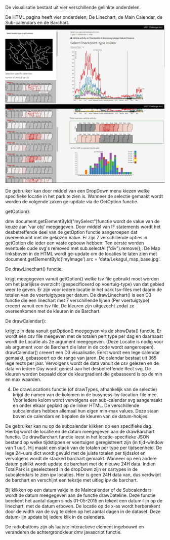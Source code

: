 De visualisatie bestaat uit vier verschillende gelinkte onderdelen.

De HTML pagina heeft vier onderdelen; De Linechart, de Main Calendar, de Sub-calendars en de Barchart.
![screenshot1](https://github.com/Pvtwuyver/vast2017/blob/master/doc/screenshot1.jpg)
![screenshot2](https://github.com/Pvtwuyver/vast2017/blob/master/doc/screenshot2.jpg)

De gebruiker kan door middel van een DropDown menu kiezen welke specifieke locatie in het park te zien is. Wanneer de selectie gemaakt wordt worden de volgende zaken ge-update via de GetOption functie.

getOption(): 

dmv document.getElementById("mySelect")functie wordt de value van de keuze aan 'var obj' meegegeven. Door middel van IF statements wordt het desbetreffende deel van de getOption functie aangeroepen dat overeenkomt met de gekozen Value.
Er zijn 7 verschillende opties in getOption die ieder een vaste opbouw hebben:
Ten eerste worden eventuele oude svg's removed met sub.selectAll("div").remove();.
De Map linksboven in de HTML wordt ge-update om de locaties te laten zien met document.getElementById('myImage').src = 'data/Lekagul_map_base.jpg'.

De drawLinechart() functie:

krijgt meegegeven vanuit getOption() welke tsv file gebruikt moet worden om het jaarlijkse overzicht (gespecificeerd op voertuig-type) van dat gebied weer te geven. Er zijn voor iedere locatie in het park tsv-files met daarin de totalen van de voertuigtypes per datum.
De drawLinechart() is een D3 functie die een linechart met 7 verschillende lijnen (Per voertuigtype) creeert vanuit een tsv file. De kleuren zijn uitgezocht zodat ze overeenkomen met de kleuren in de Barchart.

De drawCalendar():

krijgt zijn data vanuit getOption() meegegven via de showData() functie. Er wordt een csv file meegeven met de totalen pert type per dag en daarnaast wordt de Locatie als 2e argument meegegeven. (Deze Locatie is nodig voor als argument voor de Barchart die later in de code wordt aangeroepen). drawCalendar() creeert een D3 visualisatie. Eerst wordt een lege calendar gemaakt, gebasseert op de range van jaren. De calendar bestaat uit 365 lege rects per jaar. Vervolgens wordt de data vanuit de csv gelezen en de data vn iedere Day wordt genest aan het desbetreffende Rect svg. De kleuren worden bepaald door de kleurgradient die gebasseerd is op de min en max waarden.

4. De drawLocations functie (of drawTypes, afhankelijk van de selectie) krijgt de namen van de kolomen in de busyness-by-location-file mee. Voor iedere kolom wordt vervolgens een sub-calendar svg aangemaakt en onder elkaar geplakt op de linker HTML. De verschillende subcalendars hebben allemaal hun eigen min-max values. Deze staan boven de calendars en bepalen de kleuren van de datum-hokjes. 

De gebruiker kan nu op de subcalendar klikken op een specifieke dag. Hierbij wordt de locatie en de datum meegegeven aan de drawBarchart functie. De drawBarchart functie leest in het locatie-specifieke JSON bestand op welke tijdstippen er voertuigen geregistreert zijn (in tijd-window van 1 uur). Hij maakt een stack van de totalen per type per tijdseenheid. De lege 24-uurs dict wordt gevuld met de juiste totalen per tijdsslot en vervolgens wordt de stacked barchart gemaakt. 
Wanneer op een andere datum geklikt wordt update de barchart met de nieuwe 24H data.
Indien TotalPark is geselecteerd in de dropDown zijn er cartypes in de subcalendars te zien ipv locaties. Hier is geen 24H data van, dus verdwijnt de barchart en verschijnt een tekstje met uitleg ipv de barchart.

Bij klikken op een datum vakje in de Maincalendar of de Subcalendars wordt de datum meegegeven aan de functie drawDateline. Deze functie berekent het aantal dagen sinds 01-05-2015 en tekent een datum-lijn op de linechart, met de datum erboven. De locatie op de x-as wordt herberekent door de width van de svg te delen op het aantal dagen in de dataset. Deze datum-lijn update bij iedere klik in de calendars.

De radiobuttons zijn als laatste interactieve element ingebouwd en veranderen de achtergrondkleur dmv javascript functie.
